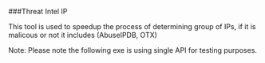 ###Threat Intel IP 

This tool is used to speedup the process of determining group of IPs, if it is malicous or not it includes  (AbuseIPDB, OTX)

Note: Please note the following exe is using single API for testing purposes.


